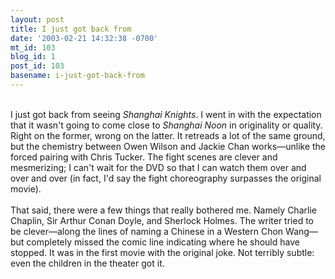 ```yaml
---
layout: post
title: I just got back from
date: '2003-02-21 14:32:38 -0700'
mt_id: 103
blog_id: 1
post_id: 103
basename: i-just-got-back-from
---
```

<br />I just got back from seeing <cite>Shanghai Knights</cite>. I went in with the expectation that it wasn't going to come close to <cite>Shanghai Noon</cite> in originality or quality. Right on the former, wrong on the latter. It retreads a lot of the same ground, but the chemistry between Owen Wilson and Jackie Chan works&#x2014;unlike the forced pairing with Chris Tucker. The fight scenes are clever and mesmerizing; I can't wait for the DVD so that I can watch them over and over and over (in fact, I'd say the fight choreography surpasses the original movie).<br /><br />That said, there were a few things that really bothered me. Namely Charlie Chaplin, Sir Arthur Conan Doyle, and Sherlock Holmes. The writer tried to be clever&#x2014;along the lines of naming a Chinese in a Western Chon Wang&#x2014;but completely missed the comic line indicating where he should have stopped. It was in the first movie with the original joke. Not terribly subtle: even the children in the theater got it.<br /><br /><br />
